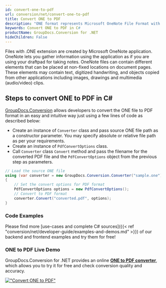 ```yaml
---
id: convert-one-to-pdf
url: conversion/net/convert-one-to-pdf
title: Convert ONE to PDF
description: "ONE format represents Microsoft OneNote File Format with .one extension. Learn how to convert ONE to PDF file programmatically in C# language using GroupDocs.Conversion for .NET library."
keywords: Convert ONE to PDF in C#
productName: GroupDocs.Conversion for .NET
hideChildren: False
---
```


Files with .ONE extension are created by Microsoft OneNote application. OneNote lets you gather information using the application as if you are using your draftpad for taking notes. OneNote files can contain different elements that can be placed at non-fixed locations on document pages. These elements may contain text, digitized handwriting, and objects copied from other applications including images, drawings and multimedia (audio/video) clips.

## Steps to convert ONE to PDF in C#

[GroupDocs.Conversion](https://products.groupdocs.com/conversion/net) allows developers to convert the ONE file to PDF format in an easy and intuitive way just using a few lines of code as described below:

* Create an instance of `Converter` class and pass source ONE file path as a constructor parameter. You may specify absolute or relative file path as per your requirements. 
* Create an instance of `PdfConvertOptions` class.
* Call `Converter` class `Convert` method and pass the filename for the converted PDF file and the `PdfConvertOptions` object from the previous step as parameters.

```csharp
// Load the source ONE file
using (var converter = new GroupDocs.Conversion.Converter("sample.one"))
{
    // Set the convert options for PDF format
    PdfConvertOptions options = new PdfConvertOptions();
    // Convert to PDF format
    converter.Convert("converted.pdf", options);
}
```

### Code Examples

Please find more [use-cases and complete C# sources]({{< ref "conversion/net/developer-guide/examples-and-demos.md" >}}) of our backend and frontend examples and try them for free!

### ONE to PDF Live Demo

GroupDocs.Conversion for .NET provides an online [**ONE to PDF converter**](https://products.groupdocs.app/conversion/one-to-pdf), which allows you to try it for free and check conversion quality and accuracy.

[!["Convert ONE to PDF"](conversion/net/images/convert-one-to-pdf.png)](https://products.groupdocs.app/conversion/one-to-pdf)